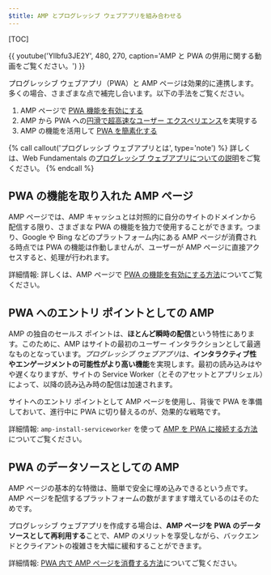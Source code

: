 ```yaml
---
$title: AMP とプログレッシブ ウェブアプリを組み合わせる
---
```

[TOC]

{{ youtube('Yllbfu3JE2Y', 480, 270, caption='AMP と PWA の併用に関する動画をご覧ください。') }}

プログレッシブ ウェブアプリ（PWA）と AMP ページは効果的に連携します。多くの場合、さまざまな点で補完し合います。以下の手法をご覧ください。

1. AMP ページで [PWA 機能を有効にする](/ja/docs/guides/pwa-amp/amp-as-pwa.html)
2. AMP から PWA への[円滑で超高速なユーザー エクスペリエンス](/ja/docs/guides/pwa-amp/amp-to-pwa.html)を実現する
3. AMP の機能を活用して [PWA を簡素化する](/ja/docs/guides/pwa-amp/amp-in-pwa.html)

{% call callout('プログレッシブ ウェブアプリとは', type='note') %}
詳しくは、Web Fundamentals の[プログレッシブ ウェブアプリについての説明](https://developers.google.com/web/progressive-web-apps/)をご覧ください。
{% endcall %}

## PWA の機能を取り入れた AMP ページ

AMP ページでは、AMP キャッシュとは対照的に自分のサイトのドメインから配信する限り、さまざまな PWA の機能を独力で使用することができます。つまり、Google や Bing などのプラットフォーム内にある AMP ページが消費される時点では PWA の機能は作動しませんが、ユーザーが AMP ページに直接アクセスすると、処理が行われます。

詳細情報: 詳しくは、AMP ページで [PWA の機能を有効にする方法](/ja/docs/guides/pwa-amp/amp-as-pwa.html)についてご覧ください。

## PWA へのエントリ ポイントとしての AMP

AMP の独自のセールス ポイントは、**ほとんど瞬時の配信**という特性にあります。このために、AMP はサイトの最初のユーザー インタラクションとして最適なものとなっています。*プログレッシブ ウェブアプリ*は、**インタラクティブ性やエンゲージメントの可能性がより高い機能**を実現します。最初の読み込みはやや遅くなりますが、サイトの Service Worker（とそのアセットとアプリシェル）によって、以降の読み込み時の配信は加速されます。

サイトへのエントリ ポイントとして AMP ページを使用し、背後で PWA を準備しておいて、進行中に PWA に切り替えるのが、効果的な戦略です。

詳細情報: `amp-install-serviceworker` を使って [AMP を PWA に接続する方法](/ja/docs/guides/pwa-amp/amp-to-pwa.html)についてご覧ください。

## PWA のデータソースとしての AMP

AMP ページの基本的な特徴は、簡単で安全に埋め込みできるという点です。AMP ページを配信するプラットフォームの数がますます増えているのはそのためです。

プログレッシブ ウェブアプリを作成する場合は、**AMP ページを PWA のデータソースとして再利用する**ことで、AMP のメリットを享受しながら、バックエンドとクライアントの複雑さを大幅に緩和することができます。

詳細情報: [PWA 内で AMP ページを消費する方法](/ja/docs/guides/pwa-amp/amp-in-pwa.html)についてご覧ください。
